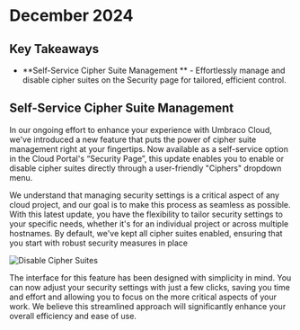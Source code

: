 # December 2024

## Key Takeaways

* **Self-Service Cipher Suite Management **  - Effortlessly manage and disable cipher suites on the Security page for tailored, efficient control.

## Self-Service Cipher Suite Management 
In our ongoing effort to enhance your experience with Umbraco Cloud, we've introduced a new feature that puts the power of cipher suite management right at your fingertips. Now available as a self-service option in the Cloud Portal's “Security Page”, this update enables you to enable or disable cipher suites directly through a user-friendly "Ciphers" dropdown menu.

We understand that managing security settings is a critical aspect of any cloud project, and our goal is to make this process as seamless as possible. With this latest update, you have the flexibility to tailor security settings to your specific needs, whether it's for an individual project or across multiple hostnames. By default, we've kept all cipher suites enabled, ensuring that you start with robust security measures in place

![Disable Cipher Suites](images/DisableCipherSuites.gif)

The interface for this feature has been designed with simplicity in mind. You can now adjust your security settings with just a few clicks, saving you time and effort and allowing you to focus on the more critical aspects of your work. We believe this streamlined approach will significantly enhance your overall efficiency and ease of use.
